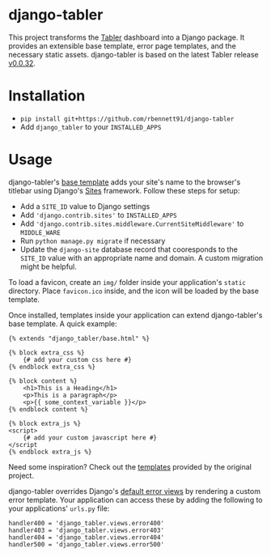 # django-tabler

This project transforms the [Tabler](https://github.com/tabler/tabler) dashboard
into a Django package. It provides an extensible base template, error page templates,
and the necessary static assets. django-tabler is based on the latest Tabler
release [v0.0.32](https://github.com/tabler/tabler/releases/tag/v0.0.32).

# Installation
* `pip install git+https://github.com/rbennett91/django-tabler`
* Add `django_tabler` to your `INSTALLED_APPS`

# Usage
django-tabler's [base template](https://github.com/rbennett91/django-tabler/blob/master/django_tabler/templates/django_tabler/base.html) adds your site's name to the browser's titlebar using Django's
[Sites](https://docs.djangoproject.com/en/1.11/ref/contrib/sites/) framework.
Follow these steps for setup:
* Add a `SITE_ID` value to Django settings
* Add `'django.contrib.sites'` to `INSTALLED_APPS`
* Add `'django.contrib.sites.middleware.CurrentSiteMiddleware'` to `MIDDLE_WARE`
* Run `python manage.py migrate` if necessary
* Update the `django-site` database record that cooresponds to the `SITE_ID`
value with an appropriate name and domain. A custom migration might be helpful.


To load a favicon, create an `img/` folder inside your application's `static` directory.
Place `favicon.ico` inside, and the icon will be loaded by the base template.


Once installed, templates inside your application can extend django-tabler's
base template. A quick example:
```
{% extends "django_tabler/base.html" %}

{% block extra_css %}
    {# add your custom css here #}
{% endblock extra_css %}

{% block content %}
    <h1>This is a Heading</h1>
    <p>This is a paragraph</p>
    <p>{{ some_context_variable }}</p>
{% endblock content %}

{% block extra_js %}
<script>
    {# add your custom javascript here #}
</script
{% endblock extra_js %}
```


Need some inspiration? Check out the [templates](https://github.com/tabler/tabler/tree/dev/dist)
provided by the original project.


django-tabler overrides Django's [default error views](https://docs.djangoproject.com/en/1.11/topics/http/views/#customizing-error-views)
by rendering a custom error template. Your application can access these by
adding the following to your applications' `urls.py` file:
```
handler400 = 'django_tabler.views.error400'
handler403 = 'django_tabler.views.error403'
handler404 = 'django_tabler.views.error404'
handler500 = 'django_tabler.views.error500'
```
